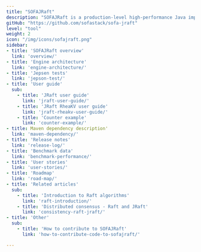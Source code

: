 ```yaml
---
title: "SOFAJRaft"
description: "SOFAJRaft is a production-level high-performance Java implementation based on the RAFT consensus algorithm. It supports MULTI-RAFT-GROUP and is suitable for high-load and low-latency scenarios. "
gitHub: "https://github.com/sofastack/sofa-jraft"
level: "tool"
weight: 2
icon: "/img/icons/sofajraft.png"
sidebar:
- title: 'SOFAJRaft overview'
  link: 'overview/'
- title: 'Engine architecture'
  link: 'engine-architecture/'
- title: 'Jepsen tests'
  link: 'jepson-test/'
- title: 'User guide'
  sub:
    - title: 'JRaft user guide'
      link: 'jraft-user-guide/'
    - title: 'JRaft RheaKV user guide'
      link: 'jraft-rheakv-user-guide/'
    - title: 'Counter example'
      link: 'counter-example/'
- title: Maven dependency description'
  link: 'maven-dependency/'
- title: 'Release notes'
  link: 'release-log/'
- title: 'Benchmark data'
  link: 'benchmark-performance/'
- title: 'User stories'
  link: 'user-stories/'
- title: 'Roadmap'
  link: 'road-map/'
- title: 'Related articles'
  sub:
    - title: 'Introduction to Raft algorithms'
      link: 'raft-introduction/'
    - title: 'Distributed consensus - Raft and JRaft'
      link: 'consistency-raft-jraft/'
- title: 'Other'
  sub:
    - title: 'How to contribute to SOFAJRaft'
      link: 'how-to-contribute-code-to-sofajraft/'

---
```


